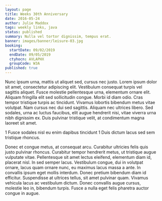 ```yaml
---
layout: page
title: Weeks 30th Anniversary
date: 2016-05-24
author: Julie Maddox
tags: weekly links, java
status: published
summary: Nulla vel tortor dignissim, tempus erat.
banner: images/banner/leisure-03.jpg
booking:
  startDate: 09/02/2019
  endDate: 09/05/2019
  ctyhocn: AVLAPHX
  groupCode: W3A
published: true
---
```

Nunc ipsum urna, mattis ut aliquet sed, cursus nec justo. Lorem ipsum dolor sit amet, consectetur adipiscing elit. Vestibulum consequat turpis vel sagittis aliquet. Fusce molestie pellentesque urna, elementum ornare elit. Aliquam fringilla elit sed sollicitudin congue. Morbi id diam odio. Cras tempor tristique turpis ac tincidunt. Vivamus lobortis bibendum metus vitae volutpat. Nam cursus nec dui sed sagittis. Aliquam nec ultrices libero. Sed sodales, urna ac luctus faucibus, elit augue hendrerit nisi, vitae viverra urna nibh dignissim ex. Duis pulvinar tristique velit, at condimentum magna laoreet sit amet.

1 Fusce sodales nisl eu enim dapibus tincidunt
1 Duis dictum lacus sed sem tristique rhoncus.

Donec et congue metus, at consequat arcu. Curabitur ultricies felis quis justo pulvinar rhoncus. Curabitur tempor hendrerit metus, ut tristique augue vulputate vitae. Pellentesque sit amet lectus eleifend, elementum diam id, placerat nisl. In sed semper lacus. Vestibulum congue, dui in volutpat ornare, lacus quam ornare nunc, eu maximus lacus massa a ante. In convallis ipsum eget mollis interdum. Donec pretium bibendum diam id efficitur. Suspendisse at ultrices tellus, sit amet pulvinar quam. Vivamus vehicula lacus ac vestibulum dictum. Donec convallis augue cursus, molestie leo in, bibendum turpis. Fusce a nulla eget felis pharetra auctor congue in augue.
